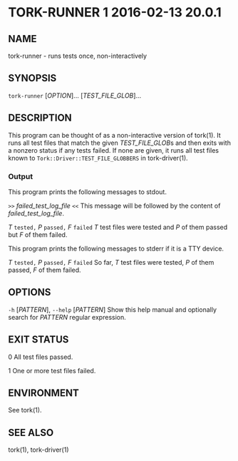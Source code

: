 # TORK-RUNNER 1 2016-02-13 20.0.1

## NAME

tork-runner - runs tests once, non-interactively

## SYNOPSIS

`tork-runner` [*OPTION*]... [*TEST\_FILE\_GLOB*]...

## DESCRIPTION

This program can be thought of as a non-interactive version of tork(1).  It
runs all test files that match the given *TEST\_FILE\_GLOB*s and then exits
with a nonzero status if any tests failed.  If none are given, it runs all
test files known to `Tork::Driver::TEST_FILE_GLOBBERS` in tork-driver(1).

### Output

This program prints the following messages to stdout.

`>>` *failed\_test\_log\_file* `<<`
  This message will be followed by the content of *failed\_test\_log\_file*.

*T* `tested,` *P* `passed,` *F* `failed`
  *T* test files were tested and *P* of them passed but *F* of them failed.

This program prints the following messages to stderr if it is a TTY device.

*T* `tested,` *P* `passed,` *F* `failed`
  So far, *T* test files were tested, *P* of them passed, *F* of them failed.

## OPTIONS

`-h` [*PATTERN*], `--help` [*PATTERN*]
  Show this help manual and optionally search for *PATTERN* regular expression.

## EXIT STATUS

0
  All test files passed.

1
  One or more test files failed.

## ENVIRONMENT

See tork(1).

## SEE ALSO

tork(1), tork-driver(1)